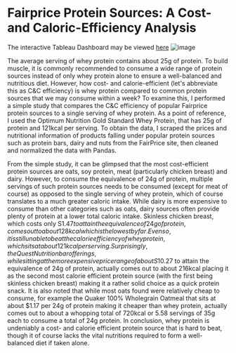 # Fairprice Protein Sources: A Cost- and Caloric-Efficiency Analysis

The interactive Tableau Dashboard may be viewed [here](https://public.tableau.com/app/profile/lim.yi.han/viz/Cost-andCalorieEfficiencyofFairPriceProteinSources/Dashboard1)
![image](https://github.com/Yihan2407/fairprice_cost_efficiency_analysis/assets/121044754/b3e19fb1-8f70-4bed-a75d-fd6acba933f3)

The average serving of whey protein contains about 25g of protein. To build muscle, it is commonly recommended to consume a wide range of protein sources instead of only whey protein alone to ensure a well-balanced and nutritious diet. However, how cost- and calorie-efficient (let's abbreviate this as C&C efficiency) is whey protein compared to common protein sources that we may consume within a week? To examine this, I performed a simple study that compares the C&C efficiency of popular Fairprice protein sources to a single serving of whey protein. As a point of reference, I used the Optimum Nutrition Gold Standard Whey Protein, that has 25g of protein and 121kcal per serving. To obtain the data, I scraped the prices and nutritional information of products falling under popular protein sources such as protein bars, dairy and nuts from the FairPrice site, then cleaned and normalized the data with Pandas.

From the simple study, it can be glimpsed that the most cost-efficient protein sources are oats, soy protein, meat (particularly chicken breast) and dairy. However, to consume the equivalence of 24g of protein, multiple servings of such protein sources needs to be consumed (except for meat of course) as opposed to the single serving of whey protein, which of course translates to a much greater caloric intake. While dairy is more expensive to consume than other categories such as oats, dairy sources often provide plenty of protein at a lower total caloric intake. Skinless chicken breast, which costs only S$1.47 to attain the equivalence of 24g of protein, comes out to about 128kcal which is the lowest by far. Even so, it is still unable to beat the calorie efficiency of whey protein, which sits at about 121kcal per serving. Surprisingly, the Quest Nutrition bar offerings, while sitting at the more expensive price range of about S$10.27 to attain the equivalence of 24g of protein, actually comes out to about 216kcal placing it as the second most calorie efficient protein source (with the first being skinless chicken breast) making it a rather solid choice as a quick protein snack. It is also noted that while most oats found were relatively cheap to consume, for example the Quaker 100% Wholegrain Oatmeal that sits at about $1.17 per 24g of protein making it cheaper than whey protein, actually comes out to about a whopping total of 720kcal or 5.58 servings of 35g each to consume a total of 24g protein. In conclusion, whey protein is undeniably a cost- and calorie efficient protein source that is hard to beat, though it of course lacks the vital nutritions required to form a well-balanced diet if taken alone. 


